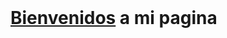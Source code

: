 <h1 id="Bienvenidos_a_mi_portfolio," class="main-top-header" style="display: inline" data-mw-thread-id="h-Bienvenidos_a_mi_Portfolio"><span id="Bienvenidos_a_mi_Portfolio.2C"></span><span data-mw-comment-start="" id="h-Bienvenidos_a_mi_página,"></span><a href="/wiki/Wikipedia:Bienvenidos" title="Wikipedia:Bienvenidos">Bienvenidos</a> a mi pagina<span data-mw-comment-end="h-Bienvenidos_a_mi_Prortfolio,"></span></h1>
